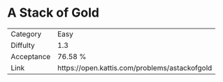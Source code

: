 # A Stack of Gold

<table>
    <tr>
        <td>Category</td>
        <td>Easy</td>
    </tr>
    <tr>
        <td>Diffulty</td>
        <td>1.3</td>
    </tr>
    <tr>
        <td>Acceptance</td>
        <td>76.58 %</td>
    </tr>
    <tr>
        <td>Link</td>
        <td>https://open.kattis.com/problems/astackofgold</td>
    </tr>
</table>